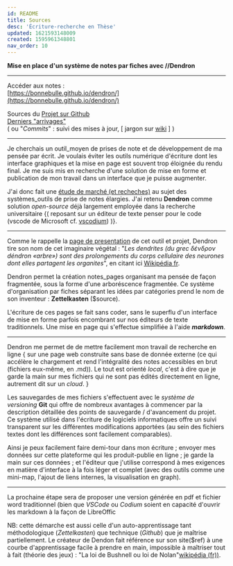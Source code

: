```yaml
---
id: README
title: Sources
desc: 'Écriture-recherche en Thèse'
updated: 1621593148009
created: 1595961348801
nav_order: 10
---
```

**Mise en place d'un système de notes par fiches avec //Dendron**   

---

Accéder aux notes :    
[https://bonnebulle.github.io/dendron/](https://bonnebulle.github.io/dendron/)    

Sources du [Projet sur Github](https://github.com/bonnebulle/dendron)   
[Derniers "arrivages"](https://github.com/bonnebulle/dendron/commits/main)    
( ou "*Commits*" : suivi des mises à jour,  [ jargon sur [wiki](https://fr.wikipedia.org/wiki/Commit) ] )

---

Je cherchais un outil_moyen de prises de note et de développement de ma pensée par écrit. Je voulais éviter les outils numérique d'écriture dont les interface graphiques et la mise en page est souvent trop éloignée du rendu final. Je me suis mis en recherche d'une solution de mise en forme et publication de mon travail dans un interface que je puisse augmenter.

J'ai donc fait une [étude de marché (et recheches)](https://liens.vincent-bonnefille.fr/?AGBhmA) au sujet des systèmes_outils de prise de notes élargies. J'ai retenu **Dendron** comme solution  *open-source* déjà largement employée dans la recherche universitaire {( reposant sur un éditeur de texte penser pour le code (vscode de Microsoft cf. [vscodium](https://vscodium.com/)) )}. 

---

Comme le rappelle la [page de presentation](https://wiki.dendron.so/notes/05774b2e-ebf7-4bbc-8171-ad191ba0ae0a.html) de cet outil et projet, Dendron tire son nom de cet imaginaire végétal : 
"*Les dendrites (du grec δένδρον déndron «arbre») sont des prolongements du corps cellulaire des neurones dont elles partagent les organites*",
en citant ici [Wikipédia fr](https://fr.wikipedia.org/wiki/Dendrite_(biologie)).

Dendron permet la création notes_pages organisant ma pensée de façon fragmentée, sous la forme d'une arboréscence fragmentée. Ce système d'organisation par fiches séparant les idées par catégories prend le nom de son inventeur : **Zettelkasten** ($source).

L'écriture de ces pages se fait sans coder, sans le superflu d'un interface de mise en forme parfois encombrant sur nos éditeurs de texte traditionnels. Une mise en page qui s'effectue simplifiée à l'aide ***markdown***. 

---

Dendron me permet de de mettre facilement mon travail de recherche en ligne { sur une page web construite sans base de donnée externe (ce qui accélère le chargement et rend l'intégralité des notes accessibles en brut (fichiers eux-même, en .md)). Le tout est orienté *local*, c'est à dire que je garde la main sur mes fichiers qui ne sont pas édités directement en ligne, autrement dit sur un *cloud*. }

Les sauvegardes de mes fichiers s'effectuent avec le *système de versioning* **Git** qui offre de nombreux avantages à commencer par la description détaillée des points de sauvegarde / d'avancement du projet. Ce système utilisé dans l'écriture de logiciels informatiques offre un suivi transparent sur les différentes modifications apportées (au sein des fichiers textes dont les différences sont facilement comparables). 

Ainsi je peux facilement faire demi-tour dans mon écriture ; envoyer mes données sur cette plateforme qui les produit-publie en ligne ; je garde la main sur ces données ; et l'éditeur que j'utilise correspond à mes exigences en matière d'interface à la fois léger et complet (avec des outils comme une mini-map, l'ajout de liens internes, la visualisation en graph).

---

La prochaine étape sera de proposer une version générée en pdf et fichier word traditionnel (bien que *VSCode* ou *Codium* soient en capacité d'ouvrir les markdown à la façon de LibreOffic

NB: cette démarche est aussi celle d'un auto-apprentissage tant méthodologique (*Zettelkasten*) que technique (*Github*) que je maîtrise partiellement. Le créateur de Dendon fait référence sur son site($ref) à une courbe d'apprentissage facile à prendre en main, impossible à maîtriser tout à fait (théorie des jeux) : "La loi de Bushnell ou loi de Nolan"[wikipédia (fr))](https://fr.wikipedia.org/wiki/Loi_de_Bushnell).